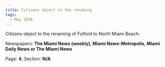 ```yaml
---  
title: Citizens object to the renaming  
tags:  
  - May 1930  
---  
```

  
Citizens object to the renaming of Fulford to North Miami Beach.  
  
Newspapers: **The Miami News (weekly), Miami News-Metropolis, Miami Daily News or The Miami News**  
  
Page: **4**, Section: **N/A** 
